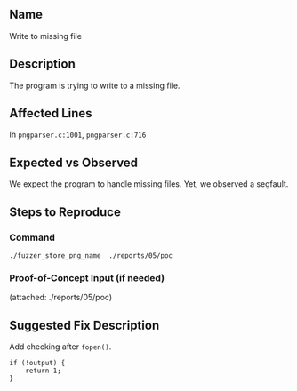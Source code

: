 ## Name
Write to missing file

## Description
The program is trying to write to a missing file.


## Affected Lines
In `pngparser.c:1001`, `pngparser.c:716`

## Expected vs Observed
We expect the program to handle missing files. Yet, we observed a segfault.


## Steps to Reproduce

### Command

```
./fuzzer_store_png_name  ./reports/05/poc
```
### Proof-of-Concept Input (if needed)
(attached: ./reports/05/poc)

## Suggested Fix Description
Add checking after `fopen()`.
```
if (!output) {
    return 1;
}
```